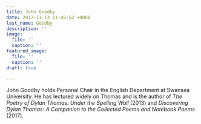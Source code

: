 ```yaml
---
title: John Goodby
date: 2017-11-13 11:45:52 +0000
last_name: Goodby
description: ''
image:
  file: ''
  caption: ''
featured_image:
  file: ''
  caption: ''
draft: true

---
```

John Goodby holds Personal Chair in the English Department at Swansea University. He has lectured widely on Thomas and is the author of _The Poetry of Dylan Thomas: Under the Spelling Wall_ (2013) and _Discovering Dylan Thomas: A Companion to the Collected Poems and Notebook Poems_ (2017). 